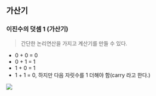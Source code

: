 ## 가산기

### 이진수의 덧셈 1 (가산기)
> 간단한 논리연산을 가지고 계산기를 만들 수 있다.
- 0 + 0 = 0
- 0 + 1 = 1
- 1 + 0 = 1
- 1 + 1 = 0, 하지만 다음 자릿수를 1 더해야 함(carry 라고 한다.)

![](2022-04-13-10-42-26.png)